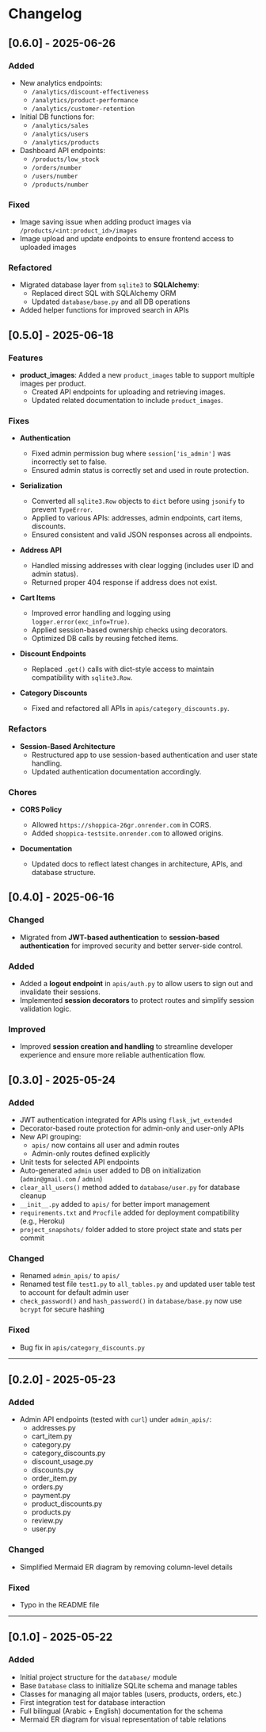 # Changelog


## [0.6.0] - 2025-06-26

### Added
- New analytics endpoints:
  - `/analytics/discount-effectiveness`
  - `/analytics/product-performance`
  - `/analytics/customer-retention`
- Initial DB functions for:
  - `/analytics/sales`
  - `/analytics/users`
  - `/analytics/products`
- Dashboard API endpoints:
  - `/products/low_stock`
  - `/orders/number`
  - `/users/number`
  - `/products/number`

### Fixed
- Image saving issue when adding product images via `/products/<int:product_id>/images`
- Image upload and update endpoints to ensure frontend access to uploaded images

### Refactored
- Migrated database layer from `sqlite3` to **SQLAlchemy**:
  - Replaced direct SQL with SQLAlchemy ORM
  - Updated `database/base.py` and all DB operations
- Added helper functions for improved search in APIs


## [0.5.0] - 2025-06-18

### Features
- **product_images**: Added a new `product_images` table to support multiple images per product.
  - Created API endpoints for uploading and retrieving images.
  - Updated related documentation to include `product_images`.

### Fixes
- **Authentication**
  - Fixed admin permission bug where `session['is_admin']` was incorrectly set to false.
  - Ensured admin status is correctly set and used in route protection.

- **Serialization**
  - Converted all `sqlite3.Row` objects to `dict` before using `jsonify` to prevent `TypeError`.
  - Applied to various APIs: addresses, admin endpoints, cart items, discounts.
  - Ensured consistent and valid JSON responses across all endpoints.

- **Address API**
  - Handled missing addresses with clear logging (includes user ID and admin status).
  - Returned proper 404 response if address does not exist.

- **Cart Items**
  - Improved error handling and logging using `logger.error(exc_info=True)`.
  - Applied session-based ownership checks using decorators.
  - Optimized DB calls by reusing fetched items.

- **Discount Endpoints**
  - Replaced `.get()` calls with dict-style access to maintain compatibility with `sqlite3.Row`.

- **Category Discounts**
  - Fixed and refactored all APIs in `apis/category_discounts.py`.

### Refactors
- **Session-Based Architecture**
  - Restructured app to use session-based authentication and user state handling.
  - Updated authentication documentation accordingly.

### Chores
- **CORS Policy**
  - Allowed `https://shoppica-26gr.onrender.com` in CORS.
  - Added `shoppica-testsite.onrender.com` to allowed origins.

- **Documentation**
  - Updated docs to reflect latest changes in architecture, APIs, and database structure.

## [0.4.0] - 2025-06-16

### Changed
- Migrated from **JWT-based authentication** to **session-based authentication** for improved security and better server-side control.

### Added
- Added a **logout endpoint** in `apis/auth.py` to allow users to sign out and invalidate their sessions.
- Implemented **session decorators** to protect routes and simplify session validation logic.

### Improved
- Improved **session creation and handling** to streamline developer experience and ensure more reliable authentication flow.


## [0.3.0] - 2025-05-24

### Added
- JWT authentication integrated for APIs using `flask_jwt_extended`
- Decorator-based route protection for admin-only and user-only APIs
- New API grouping:
  - `apis/` now contains all user and admin routes
  - Admin-only routes defined explicitly
- Unit tests for selected API endpoints
- Auto-generated `admin` user added to DB on initialization (`admin@gmail.com` / `admin`)
- `clear_all_users()` method added to `database/user.py` for database cleanup
- `__init__.py` added to `apis/` for better import management
- `requirements.txt` and `Procfile` added for deployment compatibility (e.g., Heroku)
- `project_snapshots/` folder added to store project state and stats per commit

### Changed
- Renamed `admin_apis/` to `apis/`
- Renamed test file `test1.py` to `all_tables.py` and updated user table test to account for default admin user
- `check_password()` and `hash_password()` in `database/base.py` now use `bcrypt` for secure hashing

### Fixed
- Bug fix in `apis/category_discounts.py`

------------------------------------------------------------

## [0.2.0] - 2025-05-23

### Added
- Admin API endpoints (tested with `curl`) under `admin_apis/`:
  - addresses.py
  - cart_item.py
  - category.py
  - category_discounts.py
  - discount_usage.py
  - discounts.py
  - order_item.py
  - orders.py
  - payment.py
  - product_discounts.py
  - products.py
  - review.py
  - user.py

### Changed
- Simplified Mermaid ER diagram by removing column-level details

### Fixed
- Typo in the README file

------------------------------------------------------------

## [0.1.0] - 2025-05-22

### Added
- Initial project structure for the `database/` module
- Base `Database` class to initialize SQLite schema and manage tables
- Classes for managing all major tables (users, products, orders, etc.)
- First integration test for database interaction
- Full bilingual (Arabic + English) documentation for the schema
- Mermaid ER diagram for visual representation of table relations
